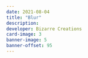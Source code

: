 ```yaml
---
date: 2021-08-04
title: "Blur"
description:
developer: Bizarre Creations
card-image: 3
banner-image: 5
banner-offset: 95
---
```

